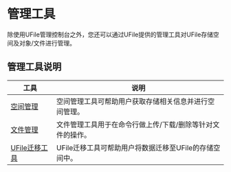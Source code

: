 

# 管理工具

除使用UFile管理控制台之外，您还可以通过UFile提供的管理工具对UFile存储空间及对象/文件进行管理。

## 管理工具说明
|工具    |说明 |
|--------- |--------------------------------------------------------------------------------------------------------------- |
|[空间管理](ufile/tools/tools/tools_bcket)  |空间管理工具可帮助用户获取存储相关信息并进行空间管理。 |
|[文件管理](ufile/tools/tools/tools_file)  |文件管理工具用于在命令行做上传/下载/删除等针对文件的操作。 |
|[UFile迁移工具](ufile/tools/tools/ufile_import)   |UFile迁移工具可帮助用户将数据迁移至UFile的存储空间中。 |
